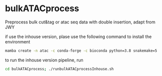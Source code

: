 # bulkATACprocess
Preprocess bulk cut&amp;tag or atac seq data with double insertion, adapt from JWY

if use the inhouse version, plase use the following command to install the environment

```bash
mamba create -n atac -c conda-forge -c bioconda python=3.8 snakemake=5.20.1 bwa-mem2 macs2 samtools picard
```

to run the inhouse version pipeline, run

```bash
cd bulkATACprocess; ./runbulkATACprocessInhouse.sh
```